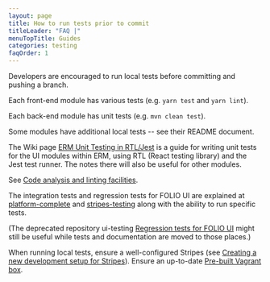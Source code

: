 ```yaml
---
layout: page
title: How to run tests prior to commit
titleLeader: "FAQ |"
menuTopTitle: Guides
categories: testing
faqOrder: 1
---
```


Developers are encouraged to run local tests before committing and pushing a branch.

Each front-end module has various tests (e.g. `yarn test` and `yarn lint`).

Each back-end module has unit tests (e.g. `mvn clean test`).

Some modules have additional local tests -- see their README document.

The Wiki page [ERM Unit Testing in RTL/Jest](https://wiki.folio.org/pages/viewpage.action?pageId=54887207) is a guide for writing unit tests for the UI modules within ERM, using RTL (React testing library) and the Jest test runner.
The notes there will also be useful for other modules.

See [Code analysis and linting facilities](/guides/code-analysis/).

The integration tests and regression tests for FOLIO UI are explained at 
[platform-complete](https://github.com/folio-org/platform-complete)
and
[stripes-testing](https://github.com/folio-org/stripes-testing)
along with the ability to run specific tests.

(The deprecated repository ui-testing [Regression tests for FOLIO UI](https://github.com/folio-org/ui-testing) might still be useful while tests and documentation are moved to those places.)

When running local tests, ensure a well-configured Stripes (see [Creating a new development setup for Stripes](https://github.com/folio-org/stripes/blob/master/doc/new-development-setup.md)). Ensure an up-to-date [Pre-built Vagrant box](https://github.com/folio-org/folio-ansible/blob/master/doc/index.md).
